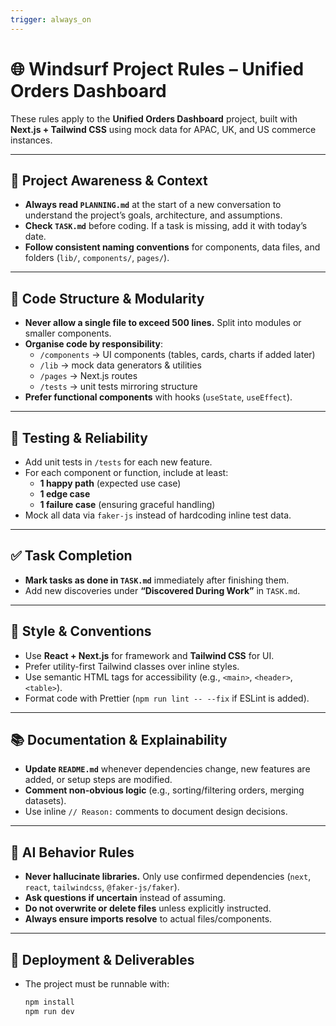 ```yaml
---
trigger: always_on
---
```


# 🌐 Windsurf Project Rules – Unified Orders Dashboard

These rules apply to the **Unified Orders Dashboard** project, built with **Next.js + Tailwind CSS** using mock data for APAC, UK, and US commerce instances.

---

## 🔄 Project Awareness & Context
- **Always read `PLANNING.md`** at the start of a new conversation to understand the project’s goals, architecture, and assumptions.  
- **Check `TASK.md`** before coding. If a task is missing, add it with today’s date.  
- **Follow consistent naming conventions** for components, data files, and folders (`lib/`, `components/`, `pages/`).  

---

## 🧱 Code Structure & Modularity
- **Never allow a single file to exceed 500 lines.** Split into modules or smaller components.  
- **Organise code by responsibility**:
  - `/components` → UI components (tables, cards, charts if added later)  
  - `/lib` → mock data generators & utilities  
  - `/pages` → Next.js routes  
  - `/tests` → unit tests mirroring structure  
- **Prefer functional components** with hooks (`useState`, `useEffect`).  

---

## 🧪 Testing & Reliability
- Add unit tests in `/tests` for each new feature.  
- For each component or function, include at least:
  - **1 happy path** (expected use case)  
  - **1 edge case**  
  - **1 failure case** (ensuring graceful handling)  
- Mock all data via `faker-js` instead of hardcoding inline test data.  

---

## ✅ Task Completion
- **Mark tasks as done in `TASK.md`** immediately after finishing them.  
- Add new discoveries under **“Discovered During Work”** in `TASK.md`.  

---

## 🎨 Style & Conventions
- Use **React + Next.js** for framework and **Tailwind CSS** for UI.  
- Prefer utility-first Tailwind classes over inline styles.  
- Use semantic HTML tags for accessibility (e.g., `<main>`, `<header>`, `<table>`).  
- Format code with Prettier (`npm run lint -- --fix` if ESLint is added).  

---

## 📚 Documentation & Explainability
- **Update `README.md`** whenever dependencies change, new features are added, or setup steps are modified.  
- **Comment non-obvious logic** (e.g., sorting/filtering orders, merging datasets).  
- Use inline `// Reason:` comments to document design decisions.  

---

## 🧠 AI Behavior Rules
- **Never hallucinate libraries.** Only use confirmed dependencies (`next`, `react`, `tailwindcss`, `@faker-js/faker`).  
- **Ask questions if uncertain** instead of assuming.  
- **Do not overwrite or delete files** unless explicitly instructed.  
- **Always ensure imports resolve** to actual files/components.  

---

## 📎 Deployment & Deliverables
- The project must be runnable with:
  ```bash
  npm install
  npm run dev
